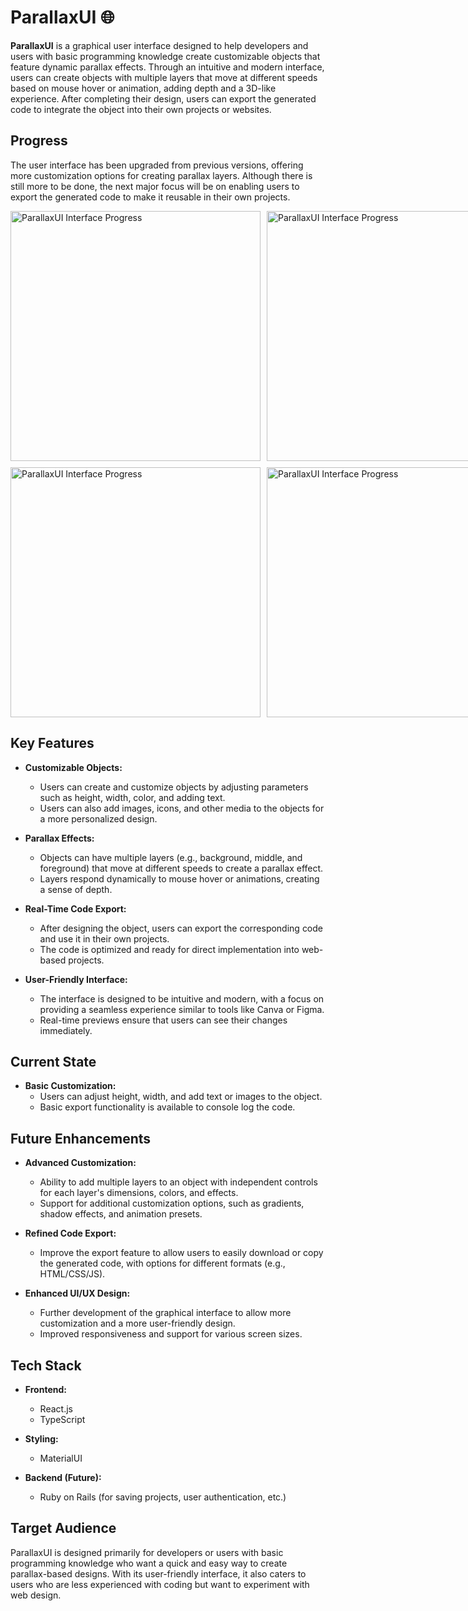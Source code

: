 # ParallaxUI 🌐

**ParallaxUI** is a graphical user interface designed to help developers and users with basic programming knowledge create customizable objects that feature dynamic parallax effects. Through an intuitive and modern interface, users can create objects with multiple layers that move at different speeds based on mouse hover or animation, adding depth and a 3D-like experience. After completing their design, users can export the generated code to integrate the object into their own projects or websites.

## Progress

The user interface has been upgraded from previous versions, offering more customization options for creating parallax layers. Although there is still more to be done, the next major focus will be on enabling users to export the generated code to make it reusable in their own projects.

<div style="display: grid; grid-template-columns: 1fr 1fr; gap: 10px;">
  <img src="./src/assets/Screenshot%202024-10-23%20at%2011.11.34%E2%80%AFPM.png" alt="ParallaxUI Interface Progress" width="400"/>
  <img src="./src/assets/Screenshot%202024-10-23%20at%2011.11.16%E2%80%AFPM.png" alt="ParallaxUI Interface Progress" width="400"/>
  <img src="./src/assets/Screenshot 2024-10-23 at 11.11.03 PM.png" alt="ParallaxUI Interface Progress" width="400"/>
  <img src="./src/assets/Screenshot 2024-10-23 at 11.10.54 PM.png" alt="ParallaxUI Interface Progress" width="400"/>
</div>

## Key Features

- **Customizable Objects:**

  - Users can create and customize objects by adjusting parameters such as height, width, color, and adding text.
  - Users can also add images, icons, and other media to the objects for a more personalized design.

- **Parallax Effects:**

  - Objects can have multiple layers (e.g., background, middle, and foreground) that move at different speeds to create a parallax effect.
  - Layers respond dynamically to mouse hover or animations, creating a sense of depth.

- **Real-Time Code Export:**

  - After designing the object, users can export the corresponding code and use it in their own projects.
  - The code is optimized and ready for direct implementation into web-based projects.

- **User-Friendly Interface:**
  - The interface is designed to be intuitive and modern, with a focus on providing a seamless experience similar to tools like Canva or Figma.
  - Real-time previews ensure that users can see their changes immediately.

## Current State

- **Basic Customization:**
  - Users can adjust height, width, and add text or images to the object.
  - Basic export functionality is available to console log the code.

## Future Enhancements

- **Advanced Customization:**

  - Ability to add multiple layers to an object with independent controls for each layer's dimensions, colors, and effects.
  - Support for additional customization options, such as gradients, shadow effects, and animation presets.

- **Refined Code Export:**

  - Improve the export feature to allow users to easily download or copy the generated code, with options for different formats (e.g., HTML/CSS/JS).

- **Enhanced UI/UX Design:**
  - Further development of the graphical interface to allow more customization and a more user-friendly design.
  - Improved responsiveness and support for various screen sizes.

## Tech Stack

- **Frontend:**

  - React.js
  - TypeScript

- **Styling:**

  - MaterialUI

- **Backend (Future):**
  - Ruby on Rails (for saving projects, user authentication, etc.)

## Target Audience

ParallaxUI is designed primarily for developers or users with basic programming knowledge who want a quick and easy way to create parallax-based designs. With its user-friendly interface, it also caters to users who are less experienced with coding but want to experiment with web design.

